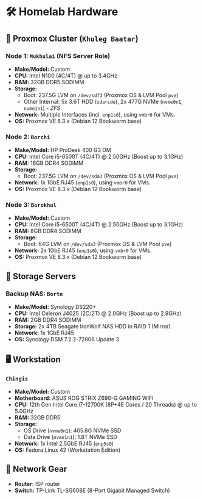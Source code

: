 # 🛠️ Homelab Hardware

## 🏇 Proxmox Cluster (`Khuleg Baatar`)

### Node 1: `Mukhulai` (NFS Server Role)
* **Make/Model:** Custom
* **CPU:** Intel N100 (4C/4T) @ up to 3.4GHz
* **RAM:** 32GB DDR5 SODIMM
* **Storage:**
    * Boot: 237.5G LVM on `/dev/sdf3` (Proxmox OS & LVM Pool `pve`)
    * Other Internal: 5x 3.6T HDD (`sda`-`sde`), 2x 477G NVMe (`nvme0n1`, `nvme1n1`) - *ZFS*
* **Network:** Multiple Interfaces (incl. `enp1s0`), using `vmbr0` for VMs.
* **OS:** Proxmox VE 8.3.x (Debian 12 Bookworm base)

### Node 2: `Borchi`
* **Make/Model:** HP ProDesk 400 G3 DM
* **CPU:** Intel Core i5-6500T (4C/4T) @ 2.50GHz (Boost up to 3.1GHz)
* **RAM:** 16GB DDR4 SODIMM
* **Storage:**
    * Boot: 237.5G LVM on `/dev/sda3` (Proxmox OS & LVM Pool `pve`)
* **Network:** 1x 1GbE RJ45 (`enp1s0`), using `vmbr0` for VMs.
* **OS:** Proxmox VE 8.3.x (Debian 12 Bookworm base)

### Node 3: `Borokhul`
* **Make/Model:** Custom
* **CPU:** Intel Core i5-6500T (4C/4T) @ 2.50GHz (Boost up to 3.1GHz)
* **RAM:** 8GB DDR4 SODIMM
* **Storage:**
    * Boot: 64G LVM on `/dev/sda3` (Proxmox OS & LVM Pool `pve`)
* **Network:** 2x 1GbE RJ45 (`enp1s0`), using `vmbr0` for VMs.
* **OS:** Proxmox VE 8.3.x (Debian 12 Bookworm base)

## 💾 Storage Servers

### Backup NAS: `Borte`
* **Make/Model:** Synology DS220+
* **CPU:** Intel Celeron J4025 (2C/2T) @ 2.0GHz (Boost up to 2.9GHz)
* **RAM:** 2GB DDR4 SODIMM
* **Storage:** 2x 4TB Seagate IronWolf NAS HDD in RAID 1 (Mirror)
* **Network:** 1x 1GbE RJ45
* **OS:** Synology DSM 7.2.2-72806 Update 3

## 🖥️ Workstation

### `Chingis`
* **Make/Model:** Custom
* **Motherboard:** ASUS ROG STRIX Z690-G GAMING WIFI
* **CPU:** 12th Gen Intel Core i7-12700K (8P+4E Cores / 20 Threads) @ up to 5.0GHz
* **RAM:** 32GB DDR5
* **Storage:**
    * OS Drive (`nvme0n1`): 465.8G NVMe SSD
    * Data Drive (`nvme1n1`): 1.8T NVMe SSD
* **Network:** 1x Intel 2.5GbE RJ45 (`enp5s0`)
* **OS:** Fedora Linux 42 (Workstation Edition)

## 🔌 Network Gear
* **Router:** ISP router
* **Switch:** TP-Link TL-SG608E (8-Port Gigabit Managed Switch)
